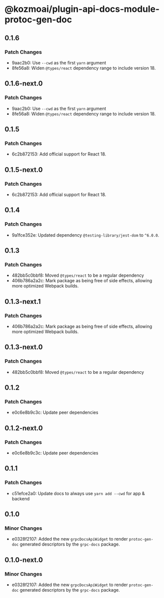 # @kozmoai/plugin-api-docs-module-protoc-gen-doc

## 0.1.6

### Patch Changes

- 9aac2b0: Use `--cwd` as the first `yarn` argument
- 8fe56a8: Widen `@types/react` dependency range to include version 18.

## 0.1.6-next.0

### Patch Changes

- 9aac2b0: Use `--cwd` as the first `yarn` argument
- 8fe56a8: Widen `@types/react` dependency range to include version 18.

## 0.1.5

### Patch Changes

- 6c2b872153: Add official support for React 18.

## 0.1.5-next.0

### Patch Changes

- 6c2b872153: Add official support for React 18.

## 0.1.4

### Patch Changes

- 9a1fce352e: Updated dependency `@testing-library/jest-dom` to `^6.0.0`.

## 0.1.3

### Patch Changes

- 482bb5c0bbf8: Moved `@types/react` to be a regular dependency
- 406b786a2a2c: Mark package as being free of side effects, allowing more optimized Webpack builds.

## 0.1.3-next.1

### Patch Changes

- 406b786a2a2c: Mark package as being free of side effects, allowing more optimized Webpack builds.

## 0.1.3-next.0

### Patch Changes

- 482bb5c0bbf8: Moved `@types/react` to be a regular dependency

## 0.1.2

### Patch Changes

- e0c6e8b9c3c: Update peer dependencies

## 0.1.2-next.0

### Patch Changes

- e0c6e8b9c3c: Update peer dependencies

## 0.1.1

### Patch Changes

- c51efce2a0: Update docs to always use `yarn add --cwd` for app & backend

## 0.1.0

### Minor Changes

- e0328f2107: Added the new `grpcDocsApiWidget` to render `protoc-gen-doc` generated descriptors by the `grpc-docs` package.

## 0.1.0-next.0

### Minor Changes

- e0328f2107: Added the new `grpcDocsApiWidget` to render `protoc-gen-doc` generated descriptors by the `grpc-docs` package.
